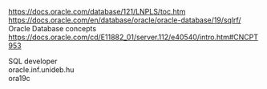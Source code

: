 https://docs.oracle.com/database/121/LNPLS/toc.htm <br/>
https://docs.oracle.com/en/database/oracle/oracle-database/19/sqlrf/
<br/>
Oracle Database concepts
https://docs.oracle.com/cd/E11882_01/server.112/e40540/intro.htm#CNCPT953

SQL developer <br/>
oracle.inf.unideb.hu <br/>
ora19c
